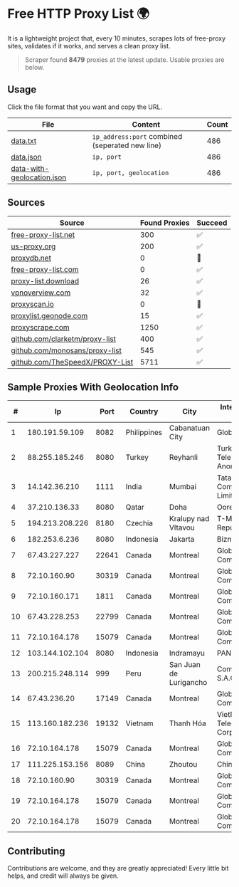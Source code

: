 
# Free HTTP Proxy List 🌍

It is a lightweight project that, every 10 minutes, scrapes lots of free-proxy sites, validates if it works, and serves a clean proxy list.


> Scraper found **8479** proxies at the latest update. Usable proxies are below.

## Usage

Click the file format that you want and copy the URL.


|File|Content|Count|
|----|-------|-----|
|[data.txt](https://raw.githubusercontent.com/themiralay/Proxy-List-World/master/data.txt)|`ip_address:port` combined (seperated new line)|486|
|[data.json](https://raw.githubusercontent.com/themiralay/Proxy-List-World/master/data.json)|`ip, port`|486|
|[data-with-geolocation.json](https://raw.githubusercontent.com/themiralay/Proxy-List-World/master/data-with-geolocation.json)|`ip, port, geolocation`|486|

## Sources

|Source|Found Proxies|Succeed|
|------|-------------|-------|
|[free-proxy-list.net](https://free-proxy-list.net)|300|✅|
|[us-proxy.org](https://www.us-proxy.org)|200|✅|
|[proxydb.net](http://proxydb.net)|0|🚫|
|[free-proxy-list.com](https://free-proxy-list.com/?page=&port=&type%5B%5D=http&type%5B%5D=https&up_time=0&search=Search)|0|✅|
|[proxy-list.download](https://www.proxy-list.download/HTTP)|26|✅|
|[vpnoverview.com](https://vpnoverview.com/privacy/anonymous-browsing/free-proxy-servers)|32|✅|
|[proxyscan.io](https://www.proxyscan.io)|0|🚫|
|[proxylist.geonode.com](https://proxylist.geonode.com/api/proxy-list?limit=300&page=1&sort_by=lastChecked&sort_type=desc&protocols=http,https)|15|✅|
|[proxyscrape.com](https://api.proxyscrape.com/v2/?request=displayproxies&protocol=http&timeout=10000&country=all&ssl=all&anonymity=all)|1250|✅|
|[github.com/clarketm/proxy-list](https://raw.githubusercontent.com/clarketm/proxy-list/master/proxy-list-raw.txt)|400|✅|
|[github.com/monosans/proxy-list](https://raw.githubusercontent.com/monosans/proxy-list/main/proxies/http.txt)|545|✅|
|[github.com/TheSpeedX/PROXY-List](https://raw.githubusercontent.com/TheSpeedX/PROXY-List/master/http.txt)|5711|✅|


## Sample Proxies With Geolocation Info

|#|Ip|Port|Country|City|Internet Service Provider|
|-|--|----|-------|----|-------------------------|
|1|180.191.59.109|8082|Philippines|Cabanatuan City|Globe Telecom|
|2|88.255.185.246|8080|Turkey|Reyhanli|Turk Telekomunikasyon Anonim Sirketi|
|3|14.142.36.210|1111|India|Mumbai|Tata Communications Limited|
|4|37.210.136.33|8080|Qatar|Doha|Ooredoo Q.S.C.|
|5|194.213.208.226|8180|Czechia|Kralupy nad Vltavou|T-Mobile Czech Republic a.s.|
|6|182.253.6.236|8080|Indonesia|Jakarta|Biznet Networks|
|7|67.43.227.227|22641|Canada|Montreal|GloboTech Communications|
|8|72.10.160.90|30319|Canada|Montreal|GloboTech Communications|
|9|72.10.160.171|1811|Canada|Montreal|GloboTech Communications|
|10|67.43.228.253|22799|Canada|Montreal|GloboTech Communications|
|11|72.10.164.178|15079|Canada|Montreal|GloboTech Communications|
|12|103.144.102.104|8080|Indonesia|Indramayu|PANDAWANET|
|13|200.215.248.114|999|Peru|San Juan de Lurigancho|Compunetwork S.A.C.|
|14|67.43.236.20|17149|Canada|Montreal|GloboTech Communications|
|15|113.160.182.236|19132|Vietnam|Thanh Hóa|VietNam Post and Telecom Corporation|
|16|72.10.164.178|15079|Canada|Montreal|GloboTech Communications|
|17|111.225.153.156|8089|China|Zhoutou|China Telecom|
|18|72.10.160.90|30319|Canada|Montreal|GloboTech Communications|
|19|72.10.164.178|15079|Canada|Montreal|GloboTech Communications|
|20|72.10.164.178|15079|Canada|Montreal|GloboTech Communications|



## Contributing

Contributions are welcome, and they are greatly appreciated! Every
little bit helps, and credit will always be given.

